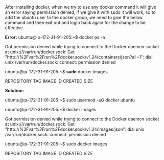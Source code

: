 After installing docker, when we try to use any docker command it will give an error saying permission denied, if we give it with sudo it will work, 
so to add the ubuntu user to the docker group, we need to give the below command and then exit out and login back again for the change to be effective.

**Error:**
ubuntu@ip-172-31-91-205:~$ docker ps -a


Got permission denied while trying to connect to the Docker daemon socket at unix:///var/run/docker.sock: Get "http://%2Fvar%2Frun%2Fdocker.sock/v1.24/containers/json?all=1": dial unix /var/run/docker.sock: connect: permission denied

ubuntu@ip-172-31-91-205:~$ **sudo** docker images

REPOSITORY   TAG       IMAGE ID   CREATED   SIZE

**Solution:**

ubuntu@ip-172-31-91-205:~$ sudo usermod -aG docker ubuntu

ubuntu@ip-172-31-91-205:~$ docker images

Got permission denied while trying to connect to the Docker daemon socket at unix:///var/run/docker.sock: Get "http://%2Fvar%2Frun%2Fdocker.sock/v1.24/images/json": dial unix /var/run/docker.sock: connect: permission denied

ubuntu@ip-172-31-91-205:~$ sudo docker images

REPOSITORY   TAG       IMAGE ID   CREATED   SIZE
